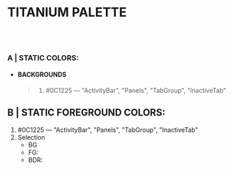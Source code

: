 # TITANIUM PALETTE

<br><br>

### A | STATIC COLORS:

-  #### BACKGROUNDS
      > 1. #0C1225 — "ActivityBar", "Panels", "TabGroup", "InactiveTab"

## B | STATIC FOREGROUND COLORS:

1. #0C1225 — "ActivityBar", "Panels", "TabGroup", "InactiveTab"
1. Selection
   -  BG
   -  FG:
   -  BDR:
